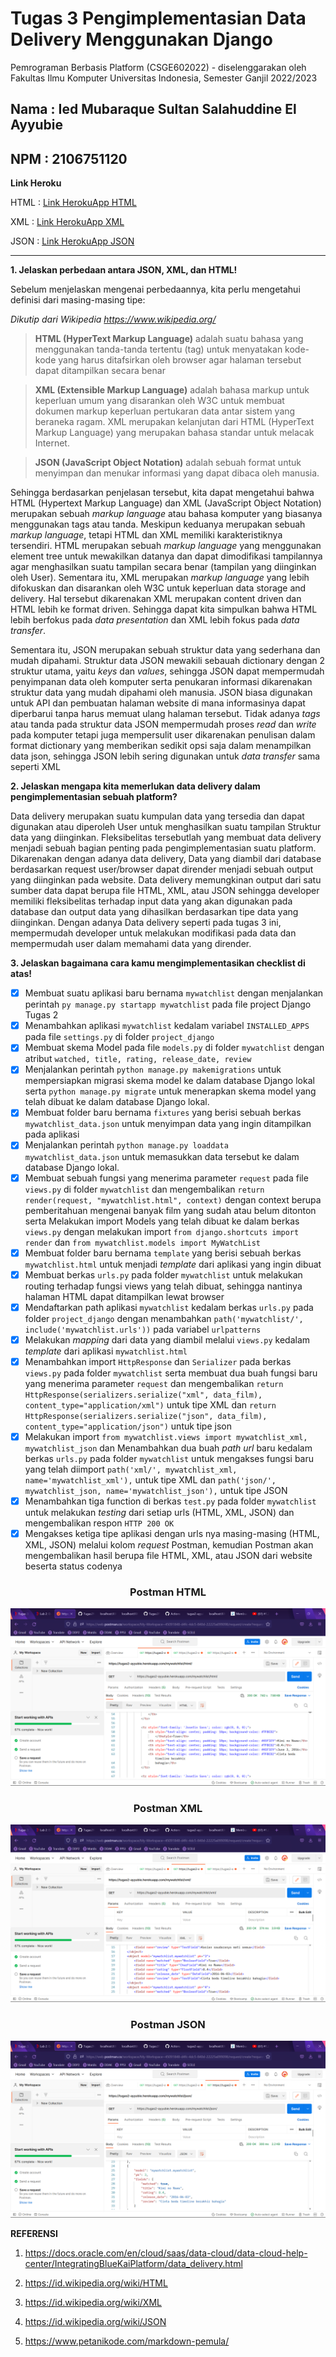 # Tugas 3 Pengimplementasian Data Delivery Menggunakan Django

Pemrograman Berbasis Platform (CSGE602022) - diselenggarakan oleh Fakultas Ilmu Komputer Universitas Indonesia, Semester Ganjil 2022/2023

## Nama : Ied Mubaraque Sultan Salahuddine El Ayyubie
## NPM : 2106751120

**Link Heroku**

HTML    : [Link HerokuApp HTML](https://tugas2-ayyubie.herokuapp.com/mywatchlist/html)

XML     : [Link HerokuApp XML](https://tugas2-ayyubie.herokuapp.com/mywatchlist/xml)

JSON    : [Link HerokuApp JSON](https://tugas2-ayyubie.herokuapp.com/mywatchlist/json)

--------------------------------------------------------------------------------------------------------------------

**1. Jelaskan perbedaan antara JSON, XML, dan HTML!**

Sebelum menjelaskan mengenai perbedaannya, kita perlu mengetahui definisi dari masing-masing tipe:

*Dikutip dari Wikipedia https://www.wikipedia.org/*
> **HTML (HyperText Markup Language)** adalah suatu bahasa yang menggunakan tanda-tanda tertentu (tag) untuk menyatakan kode-kode yang harus ditafsirkan oleh browser agar halaman tersebut dapat ditampilkan secara benar

> **XML (Extensible Markup Language)** adalah bahasa markup untuk keperluan umum yang disarankan oleh W3C untuk membuat dokumen markup keperluan pertukaran data antar sistem yang beraneka ragam. XML merupakan kelanjutan dari HTML (HyperText Markup Language) yang merupakan bahasa standar untuk melacak Internet.

> **JSON (JavaScript Object Notation)** adalah sebuah format untuk menyimpan dan menukar informasi yang dapat dibaca oleh manusia.

Sehingga berdasarkan penjelasan tersebut, kita dapat mengetahui bahwa HTML (Hypertext Markup Language) dan XML (JavaScript Object Notation) merupakan sebuah *markup language* atau bahasa komputer yang biasanya menggunakan tags atau tanda. Meskipun keduanya merupakan sebuah *markup language*, tetapi HTML dan XML memiliki karakteristiknya tersendiri. HTML merupakan sebuah *markup language* yang menggunakan element tree untuk mewakilkan datanya dan dapat dimodifikasi tampilannya agar menghasilkan suatu tampilan secara benar (tampilan yang diinginkan oleh User). Sementara itu, XML merupakan *markup language* yang lebih difokuskan dan disarankan oleh W3C untuk keperluan data storage and delivery. Hal tersebut dikarenakan XML merupakan content driven dan HTML lebih ke format driven. Sehingga dapat kita simpulkan bahwa HTML lebih berfokus pada *data presentation* dan XML lebih fokus pada *data transfer*.

Sementara itu, JSON merupakan sebuah struktur data yang sederhana dan mudah dipahami. Struktur data JSON mewakili sebauah dictionary dengan 2 struktur utama, yaitu *keys* dan *values*, sehingga JSON dapat mempermudah penyimpanan data oleh komputer serta penukaran informasi dikarenakan struktur data yang mudah dipahami oleh manusia. JSON biasa digunakan untuk API dan pembuatan halaman website di mana informasinya dapat diperbarui tanpa harus memuat ulang halaman tersebut. Tidak adanya *tags* atau tanda pada struktur data JSON mempermudah proses *read* dan *write* pada komputer tetapi juga mempersulit user dikarenakan penulisan dalam format dictionary yang memberikan sedikit opsi saja dalam menampilkan data json, sehingga JSON lebih sering digunakan untuk *data transfer* sama seperti XML 


**2. Jelaskan mengapa kita memerlukan data delivery dalam pengimplementasian sebuah platform?**

Data delivery merupakan suatu kumpulan data yang tersedia dan dapat digunakan atau diperoleh User untuk menghasilkan suatu tampilan Struktur data yang diinginkan. Fleksibelitas tersebutlah yang membuat data delivery menjadi sebuah bagian penting pada pengimplementasian suatu platform. Dikarenakan dengan adanya data delivery, Data yang diambil dari database berdasarkan request user/browser dapat dirender menjadi sebuah output yang diinginkan pada website. Data delivery memungkinan output dari satu sumber data dapat berupa file HTML, XML, atau JSON sehingga developer memiliki fleksibelitas terhadap input data yang akan digunakan pada database dan output data yang dihasilkan berdasarkan tipe data yang diinginkan. Dengan adanya Data delivery seperti pada tugas 3 ini, mempermudah developer untuk melakukan modifikasi pada data dan mempermudah user dalam memahami data yang dirender.

**3. Jelaskan bagaimana cara kamu mengimplementasikan checklist di atas!**
- [x] Membuat suatu aplikasi baru bernama `mywatchlist` dengan menjalankan perintah `py manage.py startapp mywatchlist` pada file project Django Tugas 2
- [x] Menambahkan aplikasi `mywatchlist` kedalam variabel `INSTALLED_APPS` pada file `settings.py` di folder `project_django` 
- [x] Membuat skema Model pada file `models.py` di folder `mywatchlist` dengan atribut `watched, title, rating, release_date, review`
- [x] Menjalankan perintah `python manage.py makemigrations` untuk mempersiapkan migrasi skema model ke dalam database Django lokal serta `python manage.py migrate` untuk menerapkan skema model yang telah dibuat ke dalam database Django lokal.
- [x] Membuat folder baru bernama `fixtures` yang berisi sebuah berkas `mywatchlist_data.json` untuk menyimpan data yang ingin ditampilkan pada aplikasi
- [x] Menjalankan perintah `python manage.py loaddata mywatchlist_data.json` untuk memasukkan data tersebut ke dalam database Django lokal.
- [x] Membuat sebuah fungsi yang menerima parameter `request` pada file `views.py` di folder `mywatchlist` dan mengembalikan `return render(request, "mywatchlist.html", context)` dengan context berupa pemberitahuan mengenai banyak film yang sudah atau belum ditonton serta Melakukan import Models yang telah dibuat ke dalam berkas `views.py` dengan melakukan import `from django.shortcuts import render` dan `from mywatchlist.models import MyWatchList`
- [x] Membuat folder baru bernama `template` yang berisi sebuah berkas `mywatchlist.html` untuk menjadi *template* dari aplikasi yang ingin dibuat
- [x] Membuat berkas `urls.py` pada folder `mywatchlist` untuk melakukan routing terhadap fungsi views yang telah dibuat, sehingga nantinya halaman HTML dapat ditampilkan lewat browser
- [x] Mendaftarkan path aplikasi `mywatchlist` kedalam berkas `urls.py` pada folder `project_django` dengan menambahkan `path('mywatchlist/', include('mywatchlist.urls'))` pada variabel `urlpatterns`
- [x] Melakukan *mapping* dari data yang diambil melalui `views.py` kedalam *template* dari aplikasi `mywatchlist.html`
- [X] Menambahkan import `HttpResponse` dan `Serializer` pada berkas `views.py` pada folder `mywatchlist` serta membuat dua buah fungsi baru yang menerima parameter `request` dan mengembalikan `return HttpResponse(serializers.serialize("xml", data_film), content_type="application/xml")` untuk tipe XML dan `return HttpResponse(serializers.serialize("json", data_film), content_type="application/json")` untuk tipe json
- [x] Melakukan import `from mywatchlist.views import mywatchlist_xml, mywatchlist_json` dan Menambahkan dua buah *path url* baru kedalam berkas `urls.py` pada folder `mywatchlist` untuk mengakses fungsi baru yang telah diimport `path('xml/', mywatchlist_xml, name='mywatchlist_xml'),` untuk tipe XML dan `path('json/', mywatchlist_json, name='mywatchlist_json'),` untuk tipe JSON
- [x] Menambahkan tiga function di berkas `test.py` pada folder `mywatchlist` untuk melakukan *testing* dari setiap urls (HTML, XML, JSON) dan mengembalikan respon `HTTP 200 OK`
- [x] Mengakses ketiga tipe aplikasi dengan urls nya masing-masing (HTML, XML, JSON) melalui kolom *request* Postman, kemudian Postman akan mengembalikan hasil berupa file HTML, XML, atau JSON dari website beserta status codenya

<h3 align="center">Postman HTML</h3>

![MyWatchList_HTML]('../../MyWatchList_HTML.png?raw=true')

<h3 align="center">Postman XML</h3>

![MyWatchList_XML]('../../MyWatchList_XML.png?raw=true')

<h3 align="center">Postman JSON</h3>

![MyWatchList_JSON]('../../MyWatchList_JSON.png?raw=true')

**REFERENSI**

1. https://docs.oracle.com/en/cloud/saas/data-cloud/data-cloud-help-center/IntegratingBlueKaiPlatform/data_delivery.html

2. https://id.wikipedia.org/wiki/HTML

3. https://id.wikipedia.org/wiki/XML

4. https://id.wikipedia.org/wiki/JSON

5. https://www.petanikode.com/markdown-pemula/


